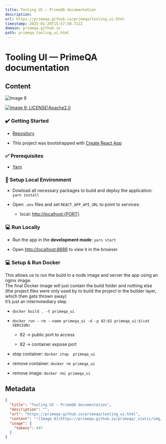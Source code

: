 ```yaml
---
title: Tooling UI — PrimeQA documentation
description: 
url: https://primeqa.github.io/primeqa/tooling_ui.html
timestamp: 2025-01-20T15:57:50.712Z
domain: primeqa.github.io
path: primeqa_tooling_ui.html
---
```


# Tooling UI — PrimeQA documentation



## Content

![Image 8](https://primeqa.github.io/primeqa/_static/img/PrimeQA.png)

[![Image 9: LICENSE|Apache2.0](https://img.shields.io/github/license/saltstack/salt?color=blue)](https://www.apache.org/licenses/LICENSE-2.0.txt)

### ✔️ Getting Started

*   [Repository](https://github.com/primeqa/primeqa-ui)
    
*   This project was bootstrapped with [Create React App](https://github.com/facebook/create-react-app)
    

### ✅ Prerequisites

*   [Yarn](https://classic.yarnpkg.com/en/docs/install)
    

### 🧩 Setup Local Environment

*   Dowload all necessary packages to build and deploy the application: `yarn install`
    
*   Open `.env` files and set `REACT_APP_API_URL` to point to services:
    
    *   local: [http://localhost:{PORT}](http://localhost:%7BPORT%7D)
        

### 💻 Run Locally

*   Run the app in the __development mode__: `yarn start`
    
*   Open [http://localhost:8888](http://localhost:8888/) to view it in the browser.
    

### 💻 Setup & Run Docker

This allows us to run the build in a node image and server the app using an nginx image.  
The final Docker image will just contain the build folder and nothing else  
(the project files were only used by to build the project in the builder layer, which then gets thrown away)  
it’s just an intermmediary step.

*   `docker build . -t primeqa_ui`
    
*   `docker run --rm --name primeqa_ui -d -p 82:82 primeqa_ui:$(cat VERSION)`
    
    *   82 -\> public port to access
        
    *   82 -\> container expose port
        
*   stop container: `docker stop  primeqa_ui`
    
*   remove container: `docker rm primeqa_ui`
    
*   remove image: `docker rmi primeqa_ui`

## Metadata

```json
{
  "title": "Tooling UI — PrimeQA documentation",
  "description": "",
  "url": "https://primeqa.github.io/primeqa/tooling_ui.html",
  "content": "![Image 8](https://primeqa.github.io/primeqa/_static/img/PrimeQA.png)\n\n[![Image 9: LICENSE|Apache2.0](https://img.shields.io/github/license/saltstack/salt?color=blue)](https://www.apache.org/licenses/LICENSE-2.0.txt)\n\n### ✔️ Getting Started\n\n*   [Repository](https://github.com/primeqa/primeqa-ui)\n    \n*   This project was bootstrapped with [Create React App](https://github.com/facebook/create-react-app)\n    \n\n### ✅ Prerequisites\n\n*   [Yarn](https://classic.yarnpkg.com/en/docs/install)\n    \n\n### 🧩 Setup Local Environment\n\n*   Dowload all necessary packages to build and deploy the application: `yarn install`\n    \n*   Open `.env` files and set `REACT_APP_API_URL` to point to services:\n    \n    *   local: [http://localhost:{PORT}](http://localhost:%7BPORT%7D)\n        \n\n### 💻 Run Locally\n\n*   Run the app in the __development mode__: `yarn start`\n    \n*   Open [http://localhost:8888](http://localhost:8888/) to view it in the browser.\n    \n\n### 💻 Setup & Run Docker\n\nThis allows us to run the build in a node image and server the app using an nginx image.  \nThe final Docker image will just contain the build folder and nothing else  \n(the project files were only used by to build the project in the builder layer, which then gets thrown away)  \nit’s just an intermmediary step.\n\n*   `docker build . -t primeqa_ui`\n    \n*   `docker run --rm --name primeqa_ui -d -p 82:82 primeqa_ui:$(cat VERSION)`\n    \n    *   82 -\\> public port to access\n        \n    *   82 -\\> container expose port\n        \n*   stop container: `docker stop  primeqa_ui`\n    \n*   remove container: `docker rm primeqa_ui`\n    \n*   remove image: `docker rmi primeqa_ui`",
  "usage": {
    "tokens": 447
  }
}
```
